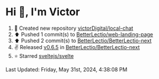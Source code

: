 <h1>Hi 👋, I'm Victor </h1>

<!--RECENT_ACTIVITY:start-->
1. 📔 Created new repository [victorDigital/local-chat](https://github.com/victorDigital/local-chat)<br>
2. ⬆️ Pushed 1 commit(s) to [BetterLectio/web-landing-page](https://github.com/BetterLectio/web-landing-page)<br>
3. ⬆️ Pushed 2 commit(s) to [BetterLectio/BetterLectio-next](https://github.com/BetterLectio/BetterLectio-next)<br>
4. ✌️ Released [v0.6.5](https://github.com/BetterLectio/BetterLectio-next/releases/tag/v0.6.5) in [BetterLectio/BetterLectio-next](https://github.com/BetterLectio/BetterLectio-next)<br>
5. ⭐ Starred [sveltejs/svelte](https://github.com/sveltejs/svelte)<br>
<!--RECENT_ACTIVITY:end-->

<!--RECENT_ACTIVITY:last_update-->
Last Updated: Friday, May 31st, 2024, 4:38:08 PM
<!--RECENT_ACTIVITY:last_update_end-->
